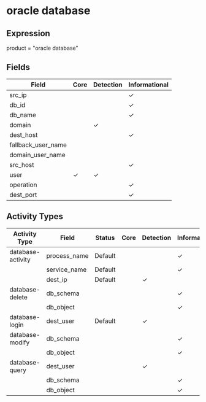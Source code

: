 oracle database
===============

Expression
----------

product = "oracle database"

Fields
------

| Field              | Core     | Detection | Informational |
| ------------------ | -------- | --------- | ------------- |
| src_ip             |          |           | &#10003;      |
| db_id              |          |           | &#10003;      |
| db_name            |          |           | &#10003;      |
| domain             |          | &#10003;  |               |
| dest_host          |          |           | &#10003;      |
| fallback_user_name |          |           |               |
| domain_user_name   |          |           |               |
| src_host           |          |           | &#10003;      |
| user               | &#10003; | &#10003;  |               |
| operation          |          |           | &#10003;      |
| dest_port          |          |           | &#10003;      |

Activity Types
--------------

| Activity Type     | Field        | Status  | Core | Detection | Informational |
| ----------------- | ------------ | ------- | ---- | --------- | ------------- |
| database-activity | process_name | Default |      |           | &#10003;      |
|                   | service_name | Default |      |           | &#10003;      |
|                   | dest_ip      | Default |      | &#10003;  |               |
| database-delete   | db_schema    |         |      |           | &#10003;      |
|                   | db_object    |         |      |           | &#10003;      |
| database-login    | dest_user    | Default |      | &#10003;  |               |
| database-modify   | db_schema    |         |      |           | &#10003;      |
|                   | db_object    |         |      |           | &#10003;      |
| database-query    | dest_user    |         |      | &#10003;  |               |
|                   | db_schema    |         |      |           | &#10003;      |
|                   | db_object    |         |      |           | &#10003;      |

